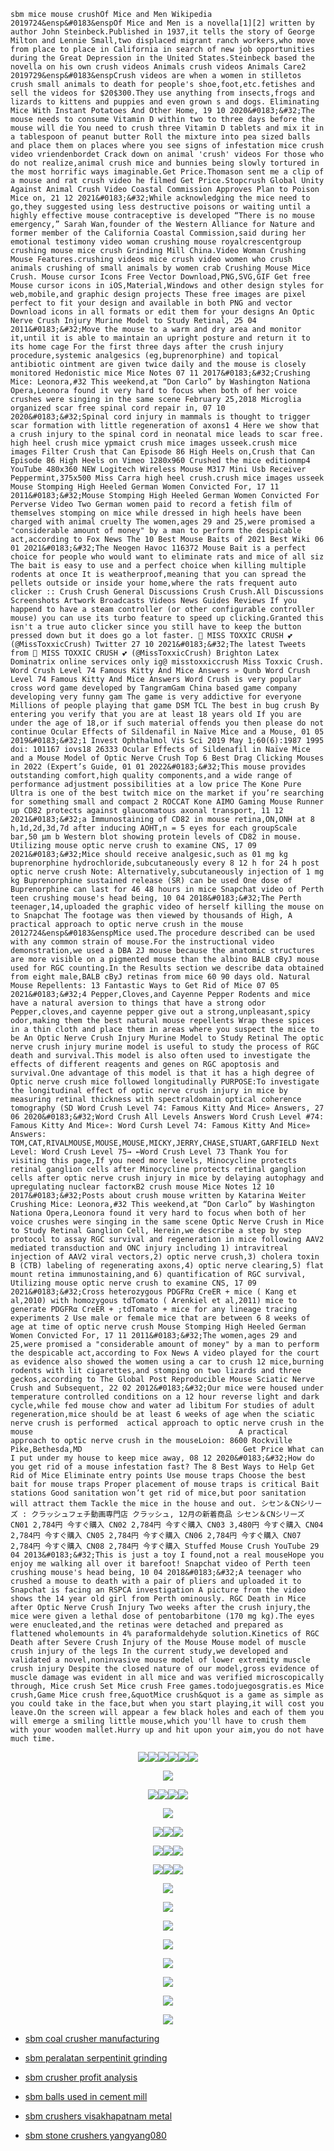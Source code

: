
```
sbm mice mouse crushOf Mice and Men Wikipedia 2019724&ensp&#0183&enspOf Mice and Men is a novella[1][2] written by author John Steinbeck.Published in 1937,it tells the story of George Milton and Lennie Small,two displaced migrant ranch workers,who move from place to place in California in search of new job opportunities during the Great Depression in the United States.Steinbeck based the novella on his own crush videos Animals crush videos Animals Care2 2019729&ensp&#0183&enspCrush videos are when a women in stilletos crush small animals to death for people's shoe,foot,etc.fetishes and sell the videos for $20$300.They use anything from insects,frogs and lizards to kittens and puppies and even grown s and dogs. Eliminating Mice With Instant Potatoes And Other Home, 19 10 2020&#0183;&#32;The mouse needs to consume Vitamin D within two to three days before the mouse will die You need to crush three Vitamin D tablets and mix it in a tablespoon of peanut butter Roll the mixture into pea sized balls and place them on places where you see signs of infestation mice crush video vriendenbordet Crack down on animal 'crush' videos For those who do not realize,animal crush mice and bunnies being slowly tortured in the most horrific ways imaginable.Get Price.Thomason sent me a clip of a mouse and rat crush video he filmed Get Price.Stopcrush Global Unity Against Animal Crush Video Coastal Commission Approves Plan to Poison Mice on, 21 12 2021&#0183;&#32;While acknowledging the mice need to go,they suggested using less destructive poisons or waiting until a highly effective mouse contraceptive is developed “There is no mouse emergency,” Sarah Wan,founder of the Western Alliance for Nature and former member of the California Coastal Commission,said during her emotional testimony video woman crushing mouse royalcrescentgroup crushing mouse mice crush Grinding Mill China.Video Woman Crushing Mouse Features.crushing videos mice crush video women who crush animals crushing of small animals by women crab Crushing Mouse Mice Crush. Mouse cursor Icons Free Vector Download,PNG,SVG,GIF Get free Mouse cursor icons in iOS,Material,Windows and other design styles for web,mobile,and graphic design projects These free images are pixel perfect to fit your design and available in both PNG and vector Download icons in all formats or edit them for your designs An Optic Nerve Crush Injury Murine Model to Study Retinal, 25 04 2011&#0183;&#32;Move the mouse to a warm and dry area and monitor it,until it is able to maintain an upright posture and return it to its home cage For the first three days after the crush injury procedure,systemic analgesics (eg,buprenorphine) and topical antibiotic ointment are given twice daily and the mouse is closely monitored Hedonistic mice Mice Notes 07 11 2017&#0183;&#32;Crushing Mice: Leonora,#32 This weekend,at “Don Carlo” by Washington Nationa Opera,Leonora found it very hard to focus when both of her voice crushes were singing in the same scene February 25,2018 Microglia organized scar free spinal cord repair in, 07 10 2020&#0183;&#32;Spinal cord injury in mammals is thought to trigger scar formation with little regeneration of axons1 4 Here we show that a crush injury to the spinal cord in neonatal mice leads to scar free. high heel crush mice ypmaict crush mice images usseek.crush mice images Filter Crush that Can Episode 86 High Heels on,Crush that Can Episode 86 High Heels on Vimeo 1280x960 Crushed the mice editionmp4 YouTube 480x360 NEW Logitech Wireless Mouse M317 Mini Usb Receiver Peppermint,375x500 Miss Carra high heel crush.crush mice images usseek Mouse Stomping High Heeled German Women Convicted For, 17 11 2011&#0183;&#32;Mouse Stomping High Heeled German Women Convicted For Perverse Video Two German women paid to record a fetish film of themselves stomping on mice while dressed in high heels have been charged with animal cruelty The women,ages 29 and 25,were promised a "considerable amount of money" by a man to perform the despicable act,according to Fox News The 10 Best Mouse Baits of 2021 Best Wiki 06 01 2021&#0183;&#32;The Neogen Havoc 116372 Mouse Bait is a perfect choice for people who would want to eliminate rats and mice of all siz The bait is easy to use and a perfect choice when killing multiple rodents at once It is weatherproof,meaning that you can spread the pellets outside or inside your home,where the rats frequent auto clicker :: Crush Crush General Discussions Crush Crush.All Discussions Screenshots Artwork Broadcasts Videos News Guides Reviews If you happend to have a steam controller (or other configurable controller mouse) you can use its turbo feature to speed up clicking.Granted this isn't a true auto clicker since you still have to keep the button pressed down but it does go a lot faster. 🌸 MISS TOXXIC CRUSH 💕 (@MissToxxicCrush) Twitter 27 10 2021&#0183;&#32;The latest Tweets from 🌸 MISS TOXXIC CRUSH 💕 (@MissToxxicCrush) Brighton Latex Dominatrix online services only ig@ misstoxxiccrush Miss Toxxic Crush. Word Crush Level 74 Famous Kitty And Mice Answers » Qunb Word Crush Level 74 Famous Kitty And Mice Answers Word Crush is very popular cross word game developed by TangramGam China based game company developing very funny gam The game is very addictive for everyone Millions of people playing that game DSM TCL The best in bug crush By entering you verify that you are at least 18 years old If you are under the age of 18,or if such material offends you then please do not continue Ocular Effects of Sildenafil in Naïve Mice and a Mouse, 01 05 2019&#0183;&#32;1 Invest Ophthalmol Vis Sci 2019 May 1;60(6):1987 1995 doi: 101167 iovs18 26333 Ocular Effects of Sildenafil in Naïve Mice and a Mouse Model of Optic Nerve Crush Top 6 Best Drag Clicking Mouses in 2022 (Expert’s Guide, 01 01 2022&#0183;&#32;This mouse provides outstanding comfort,high quality components,and a wide range of performance adjustment possibilities at a low price The Kone Pure Ultra is one of the best twitch mice on the market if you’re searching for something small and compact 2 ROCCAT Kone AIMO Gaming Mouse Runner up CD82 protects against glaucomatous axonal transport, 11 12 2021&#0183;&#32;a Immunostaining of CD82 in mouse retina,ON,ONH at 8 h,1d,2d,3d,7d after inducing AOHT,n = 5 eyes for each groupScale bar,50 μm b Western blot showing protein levels of CD82 in mouse. Utilizing mouse optic nerve crush to examine CNS, 17 09 2021&#0183;&#32;Mice should receive analgesic,such as 01 mg kg buprenorphine hydrochloride,subcutaneously every 8 12 h for 24 h post optic nerve crush Note: Alternatively,subcutaneously injection of 1 mg kg Buprenorphine sustained release (SR) can be used One dose of Buprenorphine can last for 46 48 hours in mice Snapchat video of Perth teen crushing mouse's head being, 10 04 2018&#0183;&#32;The Perth teenager,14,uploaded the graphic video of herself killing the mouse on to Snapchat The footage was then viewed by thousands of High, A practical approach to optic nerve crush in the mouse 2012724&ensp&#0183&enspMice used.The procedure described can be used with any common strain of mouse.For the instructional video demonstration,we used a DBA 2J mouse because the anatomic structures are more visible on a pigmented mouse than the albino BALB cByJ mouse used for RGC counting.In the Results section we describe data obtained from eight male,BALB cByJ retinas from mice 60 90 days old. Natural Mouse Repellents: 13 Fantastic Ways to Get Rid of Mice 07 05 2021&#0183;&#32;4 Pepper,Cloves,and Cayenne Pepper Rodents and mice have a natural aversion to things that have a strong odor Pepper,cloves,and cayenne pepper give out a strong,unpleasant,spicy odor,making them the best natural mouse repellents Wrap these spices in a thin cloth and place them in areas where you suspect the mice to be An Optic Nerve Crush Injury Murine Model to Study Retinal The optic nerve crush injury murine model is useful to study the process of RGC death and survival.This model is also often used to investigate the effects of different reagents and genes on RGC apoptosis and survival.One advantage of this model is that it has a high degree of Optic nerve crush mice followed longitudinally PURPOSE:To investigate the longitudinal effect of optic nerve crush injury in mice by measuring retinal thickness with spectraldomain optical coherence tomography (SD Word Crush Level 74: Famous Kitty And Mice» Answers, 27 06 2020&#0183;&#32;Word Crush All Levels Answers Word Crush Level #74: Famous Kitty And Mice»: Word Cursh Level 74: Famous Kitty And Mice» Answers: TOM,CAT,RIVALMOUSE,MOUSE,MOUSE,MICKY,JERRY,CHASE,STUART,GARFIELD Next Level: Word Crush Level 75→ ←Word Crush Level 73 Thank You for visiting this page,If you need more levels, Minocycline protects retinal ganglion cells after Minocycline protects retinal ganglion cells after optic nerve crush injury in mice by delaying autophagy and upregulating nuclear factorκB2 crush mouse Mice Notes 12 10 2017&#0183;&#32;Posts about crush mouse written by Katarina Weiter Crushing Mice: Leonora,#32 This weekend,at “Don Carlo” by Washington Nationa Opera,Leonora found it very hard to focus when both of her voice crushes were singing in the same scene Optic Nerve Crush in Mice to Study Retinal Ganglion Cell, Herein,we describe a step by step protocol to assay RGC survival and regeneration in mice following AAV2 mediated transduction and ONC injury including 1) intravitreal injection of AAV2 viral vectors,2) optic nerve crush,3) cholera toxin B (CTB) labeling of regenerating axons,4) optic nerve clearing,5) flat mount retina immunostaining,and 6) quantification of RGC survival, Utilizing mouse optic nerve crush to examine CNS, 17 09 2021&#0183;&#32;Cross heterozygous PDGFRα CreER + mice ( Kang et al,2010) with homozygous tdTomato ( Arenkiel et al,2011) mice to generate PDGFRα CreER + ;tdTomato + mice for any lineage tracing experiments 2 Use male or female mice that are between 6 8 weeks of age at time of optic nerve crush Mouse Stomping High Heeled German Women Convicted For, 17 11 2011&#0183;&#32;The women,ages 29 and 25,were promised a "considerable amount of money" by a man to perform the despicable act,according to Fox News A video played for the court as evidence also showed the women using a car to crush 12 mice,burning rodents with lit cigarettes,and stomping on two lizards and three geckos,according to The Global Post Reproducible Mouse Sciatic Nerve Crush and Subsequent, 22 02 2012&#0183;&#32;Our mice were housed under temperature controlled conditions on a 12 hour reverse light and dark cycle,while fed mouse chow and water ad libitum For studies of adult regeneration,mice should be at least 6 weeks of age when the sciatic nerve crush is performed  actical approach to optic nerve crush in the mouse									 			 A practical approach to optic nerve crush in the mouseLoion: 8600 Rockville Pike,Bethesda,MD 									 Get Price What can I put under my house to keep mice away, 08 12 2020&#0183;&#32;How do you get rid of a mouse infestation fast? The 8 Best Ways to Help Get Rid of Mice Eliminate entry points Use mouse traps Choose the best bait for mouse traps Proper placement of mouse traps is critical Bait stations Good sanitation won’t get rid of mice,but poor sanitation will attract them Tackle the mice in the house and out. シセン＆CNシリーズ : クラッシュフェチ動画専門店 クラッシュ, 12月の新着商品 シセン＆CNシリーズ CN01 2,784円 今すぐ購入 CN02 2,784円 今すぐ購入 CN03 3,480円 今すぐ購入 CN04 2,784円 今すぐ購入 CN05 2,784円 今すぐ購入 CN06 2,784円 今すぐ購入 CN07 2,784円 今すぐ購入 CN08 2,784円 今すぐ購入 Stuffed Mouse Crush YouTube 29 04 2013&#0183;&#32;This is just a toy I found,not a real mouseHope you enjoy me walking all over it barefoot! Snapchat video of Perth teen crushing mouse's head being, 10 04 2018&#0183;&#32;A teenager who crushed a mouse to death with a pair of pliers and uploaded it to Snapchat is facing an RSPCA investigation A picture from the video shows the 14 year old girl from Perth ominously. RGC Death in Mice after Optic Nerve Crush Injury Two weeks after the crush injury,the mice were given a lethal dose of pentobarbitone (170 mg kg).The eyes were enucleated,and the retinas were detached and prepared as flattened wholemounts in 4% paraformaldehyde solution.Kinetics of RGC Death after Severe Crush Injury of the Mouse Mouse model of muscle crush injury of the legs In the current study,we developed and validated a novel,noninvasive mouse model of lower extremity muscle crush injury Despite the closed nature of our model,gross evidence of muscle damage was evident in all mice and was verified microscopically through, Mice crush Set Mice crush Free games.todojuegosgratis.es Mice crush,Game Mice crush free,&quotMice crush&quot is a game as simple as you could take in the face,but when you start playing,it will cost you leave.On the screen will appear a few black holes and each of them you will emerge a smiling little mouse,which you'll have to crush them with your wooden mallet.Hurry up and hit upon your aim,you do not have much time. 
```

<div align="center">
  
<a rel="nofollow" href="https://m.shibang-china.com?f=github&k=sbm+mice+mouse+crush"><img src="https://static.shibang-china.com/en/l.png"></a><img src="https://static.shibang-china.com/en/hw.png"><a rel="nofollow" href="https://m.shibang-china.com/product/?f=github&k=sbm+mice+mouse+crush"><img src="https://static.shibang-china.com/en/p.png"></a><a rel="nofollow" href="https://m.shibang-china.com/cases/?f=github&k=sbm+mice+mouse+crush"><img src="https://static.shibang-china.com/en/c.png"></a><a rel="nofollow" href="https://m.shibang-china.com/news/?f=github&k=sbm+mice+mouse+crush"><img src="https://static.shibang-china.com/en/n.png"></a><a rel="nofollow" href="https://m.shibang-china.com?f=github&k=sbm+mice+mouse+crush"><img src="https://static.shibang-china.com/en/m.png"></a>

<a rel="nofollow" href="https://m.shibang-china.com/product/?f=github&k=sbm+mice+mouse+crush"><img src="https://static.shibang-china.com/en/b.jpg"></a>
  
<a rel="nofollow" href="https://m.shibang-china.com/solution-aggregate.html?f=github&k=sbm+mice+mouse+crush"><img src="https://static.shibang-china.com/en/a.jpg"></a><a rel="nofollow" href="https://m.shibang-china.com/solution-mine.html?f=github&k=sbm+mice+mouse+crush"><img src="https://static.shibang-china.com/en/m.jpg"></a><a rel="nofollow" href="https://m.shibang-china.com/solution-mill.html?f=github&k=sbm+mice+mouse+crush"><img src="https://static.shibang-china.com/en/g.jpg"></a><a rel="nofollow" href="https://m.shibang-china.com/solution-epc.html?f=github&k=sbm+mice+mouse+crush"><img src="https://static.shibang-china.com/en/e.jpg"></a>

<a rel="nofollow" href="https://m.shibang-china.com/product/?f=github&k=sbm+mice+mouse+crush"><img src="https://static.shibang-china.com/en/a-p.png"></a>

<a rel="nofollow" href="https://m.shibang-china.com/product/crusher/c6x.html?f=github&k=sbm+mice+mouse+crush"><img src="https://static.shibang-china.com/en/j.jpg"></a><a rel="nofollow" href="https://m.shibang-china.com/product/crusher/ci5x.html?f=github&k=sbm+mice+mouse+crush"><img src="https://static.shibang-china.com/en/i.jpg"></a><a rel="nofollow" href="https://m.shibang-china.com/product/crusher/hst.html?f=github&k=sbm+mice+mouse+crush"><img src="https://static.shibang-china.com/en/c.jpg"></a>

<a rel="nofollow" href="https://m.shibang-china.com/product/mill/mtw.html?f=github&k=sbm+mice+mouse+crush"><img src="https://static.shibang-china.com/en/mtw.jpg"></a><a rel="nofollow" href="https://m.shibang-china.com/product/mill/scm.html?f=github&k=sbm+mice+mouse+crush"><img src="https://static.shibang-china.com/en/scm.jpg"></a><a rel="nofollow" href="https://m.shibang-china.com/product/mill/lm.html?f=github&k=sbm+mice+mouse+crush"><img src="https://static.shibang-china.com/en/lm.jpg"></a>

<a rel="nofollow" href="https://m.shibang-china.com/product/sand/vsi6x.html?f=github&k=sbm+mice+mouse+crush"><img src="https://static.shibang-china.com/en/6x.jpg"></a><a rel="nofollow" href="https://m.shibang-china.com/product/sand/vu.html?f=github&k=sbm+mice+mouse+crush"><img src="https://static.shibang-china.com/en/vu.jpg"></a><a rel="nofollow" href="https://m.shibang-china.com/product/mobile/klun.html?f=github&k=sbm+mice+mouse+crush"><img src="https://static.shibang-china.com/en/k.jpg"></a>

<a rel="nofollow" href="https://m.shibang-china.com/cases/?f=github&k=sbm+mice+mouse+crush"><img src="https://static.shibang-china.com/en/case.png"></a>

<a rel="nofollow" href="https://m.shibang-china.com/cases/aggregate/202.html?f=github&k=sbm+mice+mouse+crush"><img src="https://static.shibang-china.com/en/c-1.jpg"></a>

<a rel="nofollow" href="https://m.shibang-china.com/cases/aggregate/203.html?f=github&k=sbm+mice+mouse+crush"><img src="https://static.shibang-china.com/en/c-2.jpg"></a>

<a rel="nofollow" href="https://m.shibang-china.com/cases/mill/123.html?f=github&k=sbm+mice+mouse+crush"><img src="https://static.shibang-china.com/en/c-3.jpg"></a>

<a rel="nofollow" href="https://m.shibang-china.com/contact_us.html?f=github&k=sbm+mice+mouse+crush"><img src="https://static.shibang-china.com/en/contact.png"></a>

<a rel="nofollow" href="https://swt.shibang-china.com/?f=github&k=sbm+mice+mouse+crush"><img src="https://static.shibang-china.com/en/chat.png"></a>

<a rel="nofollow" href="https://whatsapp.shibangsoft.com/WhatsApp.php?f=github&k=sbm+mice+mouse+crush"><img src="https://static.shibang-china.com/en/whatsapp.png"></a>

<a rel="nofollow" href="https://m.shibang-china.com/?f=github&k=sbm+mice+mouse+crush"><img src="https://static.shibang-china.com/en/website.png"></a>

</div>


* [sbm coal crusher manufacturing](sbm%20coal%20crusher%20manufacturing.md)

* [sbm peralatan serpentinit grinding](sbm%20peralatan%20serpentinit%20grinding.md)

* [sbm crusher profit analysis](sbm%20crusher%20profit%20analysis.md)

* [sbm balls used in cement mill](sbm%20balls%20used%20in%20cement%20mill.md)

* [sbm crushers visakhapatnam metal](sbm%20crushers%20visakhapatnam%20metal.md)

* [sbm stone crushers yangyang080](sbm%20stone%20crushers%20yangyang080.md)